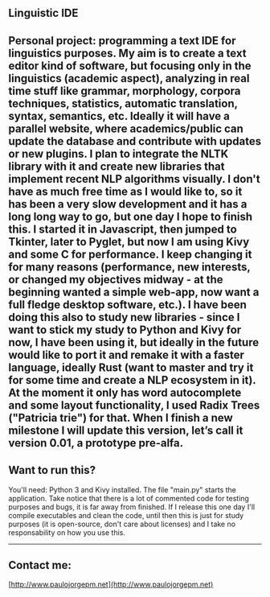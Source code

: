 ## Linguistic IDE

Personal project: programming a text IDE for linguistics purposes. My aim is to create a text editor kind of software, but focusing only in the linguistics (academic aspect), analyzing in real time stuff like grammar, morphology, corpora techniques, statistics, automatic translation, syntax, semantics, etc. Ideally it will have a parallel website, where academics/public can update the database and contribute with updates or new plugins. I plan to integrate the NLTK library with it and create new libraries that implement recent NLP algorithms visually. I don't have as much free time as I would like to, so it has been a very slow development and it has a long long way to go, but one day I hope to finish this. I started it in Javascript, then jumped to Tkinter, later to Pyglet, but now I am using Kivy and some C for performance. I keep changing it for many reasons (performance, new interests, or changed my objectives midway - at the beginning wanted a simple web-app, now want a full fledge desktop software, etc.). I have been doing this also to study new libraries - since I want to stick my study to Python and Kivy for now, I have been using it, but ideally in the future would like to port it and remake it with a faster language, ideally Rust (want to master and try it for some time and create a NLP ecosystem in it). At the moment it only has word autocomplete and some layout functionality, I used Radix Trees ("Patricia trie") for that. When I finish a new milestone I will update this version, let’s call it version 0.01, a prototype pre-alfa.
---

## Want to run this?

You'll need: Python 3 and Kivy installed. The file "main.py" starts the application. Take notice that there is a lot of commented code for testing purposes and bugs, it is far away from finished. If I release this one day I'll compile executables and clean the code, until then this is just for study purposes (it is open-source, don't care about licenses) and I take no responsability on how you use this.

---

## Contact me:

[http://www.paulojorgepm.net](http://www.paulojorgepm.net)
